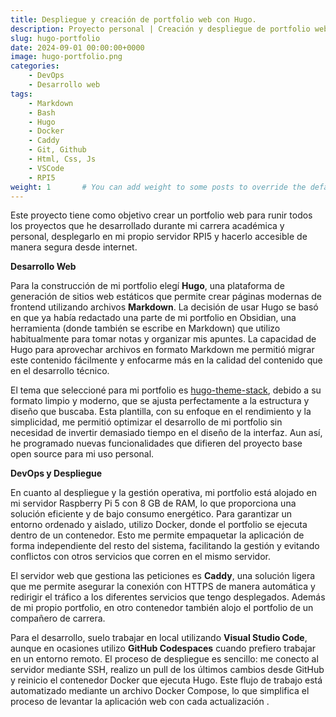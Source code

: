 ```yaml
---
title: Despliegue y creación de portfolio web con Hugo.
description: Proyecto personal | Creación y despliegue de portfolio web en mi servidor RPI5 para la presentación de los proyectos que he realizado durante mi carrera académica y profesional. Efectivamente, el portfolio web donde está leyendo esto ahora mismo :)
slug: hugo-portfolio
date: 2024-09-01 00:00:00+0000
image: hugo-portfolio.png
categories:
    - DevOps
    - Desarrollo web
tags:
    - Markdown
    - Bash
    - Hugo
    - Docker
    - Caddy
    - Git, Github
    - Html, Css, Js
    - VSCode
    - RPI5
weight: 1       # You can add weight to some posts to override the default sorting (date descending)
---
```

Este proyecto tiene como objetivo crear un portfolio web para runir todos los proyectos que he desarrollado durante mi carrera académica y personal, desplegarlo en mi propio servidor RPI5 y hacerlo accesible de manera segura desde internet.

**Desarrollo Web**


Para la construcción de mi portfolio elegí **Hugo**, una plataforma de generación de sitios web estáticos que permite crear páginas modernas de frontend utilizando archivos **Markdown**. La decisión de usar Hugo se basó en que ya había redactado una parte de mi portfolio en Obsidian, una herramienta (donde también se escribe en Markdown) que utilizo habitualmente para tomar notas y organizar mis apuntes. La capacidad de Hugo para aprovechar archivos en formato Markdown me permitió migrar este contenido fácilmente y enfocarme más en la calidad del contenido que en el desarrollo técnico.

El tema que seleccioné para mi portfolio es [hugo-theme-stack](https://github.com/CaiJimmy/hugo-theme-stack), debido a su formato limpio y moderno, que se ajusta perfectamente a la estructura y diseño que buscaba. Esta plantilla, con su enfoque en el rendimiento y la simplicidad, me permitió optimizar el desarrollo de mi portfolio sin necesidad de invertir demasiado tiempo en el diseño de la interfaz. Aun así, he programado nuevas funcionalidades que difieren del proyecto base open source para mi uso personal.

**DevOps y Despliegue**


En cuanto al despliegue y la gestión operativa, mi portfolio está alojado en mi servidor Raspberry Pi 5 con 8 GB de RAM, lo que proporciona una solución eficiente y de bajo consumo energético. Para garantizar un entorno ordenado y aislado, utilizo Docker, donde el portfolio se ejecuta dentro de un contenedor. Esto me permite empaquetar la aplicación de forma independiente del resto del sistema, facilitando la gestión y evitando conflictos con otros servicios que corren en el mismo servidor.

El servidor web que gestiona las peticiones es **Caddy**, una solución ligera que me permite asegurar la conexión con HTTPS de manera automática y redirigir el tráfico a los diferentes servicios que tengo desplegados. Además de mi propio portfolio, en otro contenedor también alojo el portfolio de un compañero de carrera.

Para el desarrollo, suelo trabajar en local utilizando **Visual Studio Code**, aunque en ocasiones utilizo **GitHub Codespaces** cuando prefiero trabajar en un entorno remoto. El proceso de despliegue es sencillo: me conecto al servidor mediante SSH, realizo un pull de los últimos cambios desde GitHub y reinicio el contenedor Docker que ejecuta Hugo. Este flujo de trabajo está automatizado mediante un archivo Docker Compose, lo que simplifica el proceso de levantar la aplicación web con cada actualización .